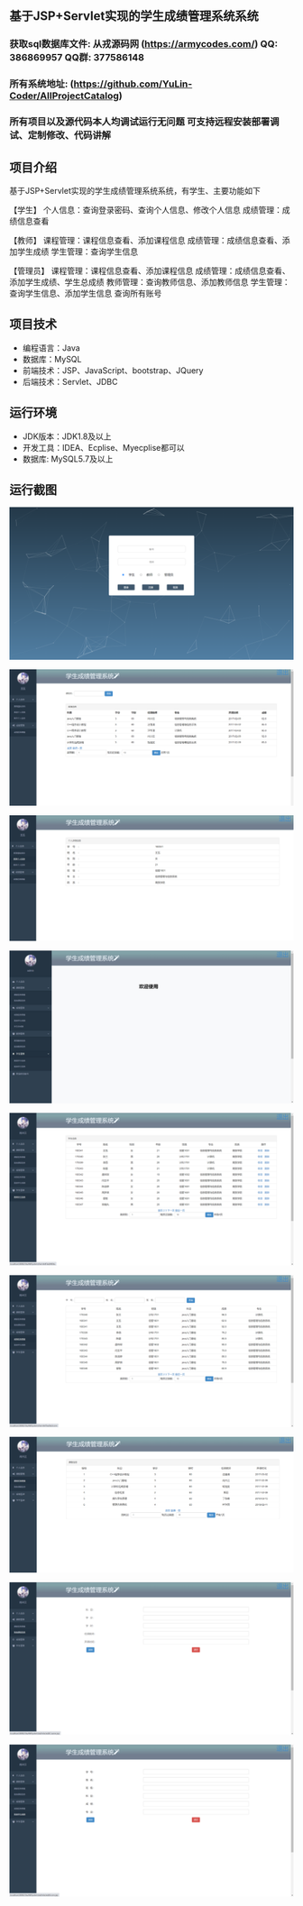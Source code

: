 ## 基于JSP+Servlet实现的学生成绩管理系统系统

###  获取sql数据库文件: 从戎源码网 (https://armycodes.com/) QQ: 386869957 QQ群: 377586148
###  所有系统地址: (https://github.com/YuLin-Coder/AllProjectCatalog) 
###  所有项目以及源代码本人均调试运行无问题 可支持远程安装部署调试、定制修改、代码讲解

## 项目介绍
基于JSP+Servlet实现的学生成绩管理系统系统，有学生、主要功能如下

【学生】
个人信息：查询登录密码、查询个人信息、修改个人信息
成绩管理：成绩信息查看

【教师】
课程管理：课程信息查看、添加课程信息
成绩管理：成绩信息查看、添加学生成绩
学生管理：查询学生信息

【管理员】
课程管理：课程信息查看、添加课程信息
成绩管理：成绩信息查看、添加学生成绩、学生总成绩
教师管理：查询教师信息、添加教师信息
学生管理：查询学生信息、添加学生信息
查询所有账号

## 项目技术
- 编程语言：Java
- 数据库：MySQL
- 前端技术：JSP、JavaScript、bootstrap、JQuery
- 后端技术：Servlet、JDBC

## 运行环境
- JDK版本：JDK1.8及以上
- 开发工具：IDEA、Ecplise、Myecplise都可以
- 数据库: MySQL5.7及以上

## 运行截图
![](screenshot/1.png)

![](screenshot/2.png)

![](screenshot/3.png)

![](screenshot/4.png)

![](screenshot/5.png)

![](screenshot/6.png)

![](screenshot/7.png)

![](screenshot/8.png)

![](screenshot/9.png)
